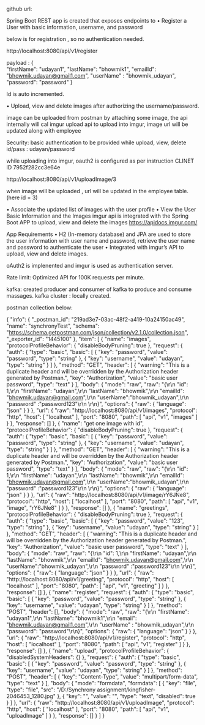 github url:



Spring Boot REST app is created that exposes endpoints to
• Register a User with basic information, username, and password

below is for registration , so no authentication needed.

http://localhost:8080/api/v1/register

payload : {  
"firstName": "udayan1",
"lastName": "bhowmik1",
"emailId": "bhowmik.udayan@gmail1.com",
"userName" : "bhowmik_udayan",
"password": "password"
}

Id is auto incremented.


• Upload, view and delete images after authorizing the username/password.

image can be uploaded from postman by attaching some image, the api internally will cal imgur upload api to upload into imgur, image url will be updated along with employee

Security: basic authentication to be provided while upload, view, delete
id/pass : udayan/password

while uploading into imgur, oauth2 is configured as per instruction
CLINET ID  7952f282cc3e64e

http://localhost:8080/api/v1/uploadImage/3

when image will be uploaded , url will be updated in the employee table.(here id = 3)

• Associate the updated list of images with the user profile
• View the User Basic Information and the Images
imgur api is integrated with the Spring Boot APP to upload, view and delete the images
https://apidocs.imgur.com/



App Requirements
• H2 (In-memory database) and JPA are used to store the user information with user name and password, retrieve the user name and password to authenticate the user
• Integrated with imgur’s API to upload, view and delete images. 


oAuth2 is implenented and imgur is used as authentication server.

Rate limit:
Optimized API for 100K requests per minute.

kafka: created producer and consumer of kafka to produce and consume massages.
kafka cluster : locally created.


postman collection below:

{
	"info": {
		"_postman_id": "219ad3e7-03ac-48f2-a419-10a24150ac49",
		"name": "synchronyTest",
		"schema": "https://schema.getpostman.com/json/collection/v2.1.0/collection.json",
		"_exporter_id": "1445100"
	},
	"item": [
		{
			"name": "images",
			"protocolProfileBehavior": {
				"disableBodyPruning": true
			},
			"request": {
				"auth": {
					"type": "basic",
					"basic": [
						{
							"key": "password",
							"value": "password",
							"type": "string"
						},
						{
							"key": "username",
							"value": "udayan",
							"type": "string"
						}
					]
				},
				"method": "GET",
				"header": [
					{
						"warning": "This is a duplicate header and will be overridden by the Authorization header generated by Postman.",
						"key": "Authorization",
						"value": "basic user password",
						"type": "text"
					}
				],
				"body": {
					"mode": "raw",
					"raw": "{\r\n    \"id\": 1,\r\n    \"firstName\": \"udayan\",\r\n    \"lastName\": \"bhowmik\",\r\n    \"emailId\": \"bhowmik.udayan@gmail.com\",\r\n    \"userName\":\"bhowmik_udayan\",\r\n    \"password\" :\"password123\"\r\n    \r\n}",
					"options": {
						"raw": {
							"language": "json"
						}
					}
				},
				"url": {
					"raw": "http://localhost:8080/api/v1/images",
					"protocol": "http",
					"host": [
						"localhost"
					],
					"port": "8080",
					"path": [
						"api",
						"v1",
						"images"
					]
				}
			},
			"response": []
		},
		{
			"name": "get one image with id",
			"protocolProfileBehavior": {
				"disableBodyPruning": true
			},
			"request": {
				"auth": {
					"type": "basic",
					"basic": [
						{
							"key": "password",
							"value": "password",
							"type": "string"
						},
						{
							"key": "username",
							"value": "udayan",
							"type": "string"
						}
					]
				},
				"method": "GET",
				"header": [
					{
						"warning": "This is a duplicate header and will be overridden by the Authorization header generated by Postman.",
						"key": "Authorization",
						"value": "basic user password",
						"type": "text"
					}
				],
				"body": {
					"mode": "raw",
					"raw": "{\r\n    \"id\": 1,\r\n    \"firstName\": \"udayan\",\r\n    \"lastName\": \"bhowmik\",\r\n    \"emailId\": \"bhowmik.udayan@gmail.com\",\r\n    \"userName\":\"bhowmik_udayan\",\r\n    \"password\" :\"password123\"\r\n    \r\n}",
					"options": {
						"raw": {
							"language": "json"
						}
					}
				},
				"url": {
					"raw": "http://localhost:8080/api/v1/image/rY6JNe8",
					"protocol": "http",
					"host": [
						"localhost"
					],
					"port": "8080",
					"path": [
						"api",
						"v1",
						"image",
						"rY6JNe8"
					]
				}
			},
			"response": []
		},
		{
			"name": "greetings",
			"protocolProfileBehavior": {
				"disableBodyPruning": true
			},
			"request": {
				"auth": {
					"type": "basic",
					"basic": [
						{
							"key": "password",
							"value": "123",
							"type": "string"
						},
						{
							"key": "username",
							"value": "udayan",
							"type": "string"
						}
					]
				},
				"method": "GET",
				"header": [
					{
						"warning": "This is a duplicate header and will be overridden by the Authorization header generated by Postman.",
						"key": "Authorization",
						"value": "basic user password",
						"type": "text"
					}
				],
				"body": {
					"mode": "raw",
					"raw": "{\r\n    \"id\": 1,\r\n    \"firstName\": \"udayan\",\r\n    \"lastName\": \"bhowmik\",\r\n    \"emailId\": \"bhowmik.udayan@gmail.com\",\r\n    \"userName\":\"bhowmik_udayan\",\r\n    \"password\" :\"password123\"\r\n    \r\n}",
					"options": {
						"raw": {
							"language": "json"
						}
					}
				},
				"url": {
					"raw": "http://localhost:8080/api/v1/greeting",
					"protocol": "http",
					"host": [
						"localhost"
					],
					"port": "8080",
					"path": [
						"api",
						"v1",
						"greeting"
					]
				}
			},
			"response": []
		},
		{
			"name": "register",
			"request": {
				"auth": {
					"type": "basic",
					"basic": [
						{
							"key": "password",
							"value": "password",
							"type": "string"
						},
						{
							"key": "username",
							"value": "udayan",
							"type": "string"
						}
					]
				},
				"method": "POST",
				"header": [],
				"body": {
					"mode": "raw",
					"raw": "{\r\n    \"firstName\": \"udayan1\",\r\n    \"lastName\": \"bhowmik1\",\r\n    \"email\": \"bhowmik.udayan@gmail1.com\",\r\n    \"userName\" : \"bhowmik_udayan\",\r\n    \"password\": \"password\"\r\n}",
					"options": {
						"raw": {
							"language": "json"
						}
					}
				},
				"url": {
					"raw": "http://localhost:8080/api/v1/register",
					"protocol": "http",
					"host": [
						"localhost"
					],
					"port": "8080",
					"path": [
						"api",
						"v1",
						"register"
					]
				}
			},
			"response": []
		},
		{
			"name": "upload",
			"protocolProfileBehavior": {
				"disabledSystemHeaders": {}
			},
			"request": {
				"auth": {
					"type": "basic",
					"basic": [
						{
							"key": "password",
							"value": "password",
							"type": "string"
						},
						{
							"key": "username",
							"value": "udayan",
							"type": "string"
						}
					]
				},
				"method": "POST",
				"header": [
					{
						"key": "Content-Type",
						"value": "multipart/form-data",
						"type": "text"
					}
				],
				"body": {
					"mode": "formdata",
					"formdata": [
						{
							"key": "file",
							"type": "file",
							"src": "/D:/Synchrony assignment/kingfisher-2046453_1280.jpg"
						},
						{
							"key": "",
							"value": "",
							"type": "text",
							"disabled": true
						}
					]
				},
				"url": {
					"raw": "http://localhost:8080/api/v1/uploadImage",
					"protocol": "http",
					"host": [
						"localhost"
					],
					"port": "8080",
					"path": [
						"api",
						"v1",
						"uploadImage"
					]
				}
			},
			"response": []
		}
	]
}
